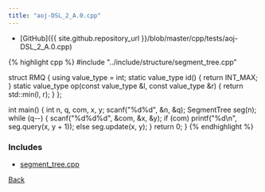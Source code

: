 ```yaml
---
title: "aoj-DSL_2_A.0.cpp"
---
```


- [GitHub]({{ site.github.repository_url }}/blob/master/cpp/tests/aoj-DSL_2_A.0.cpp)

{% highlight cpp %}
#include "../include/structure/segment_tree.cpp"

struct RMQ {
  using value_type = int;
  static value_type id() { return INT_MAX; }
  static value_type op(const value_type &l, const value_type &r) {
    return std::min(l, r);
  }
};

int main() {
  int n, q, com, x, y;
  scanf("%d%d", &n, &q);
  SegmentTree<RMQ> seg(n);
  while (q--) {
    scanf("%d%d%d", &com, &x, &y);
    if (com)
      printf("%d\n", seg.query(x, y + 1));
    else
      seg.update(x, y);
  }
  return 0;
}
{% endhighlight %}

### Includes

- [segment_tree.cpp](../include/structure/segment_tree)

[Back](..)
